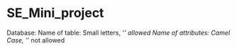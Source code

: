 # SE_Mini_project

Database:
	Name of table: Small letters, '_' allowed
	Name of attributes: Camel Case, '_' not allowed